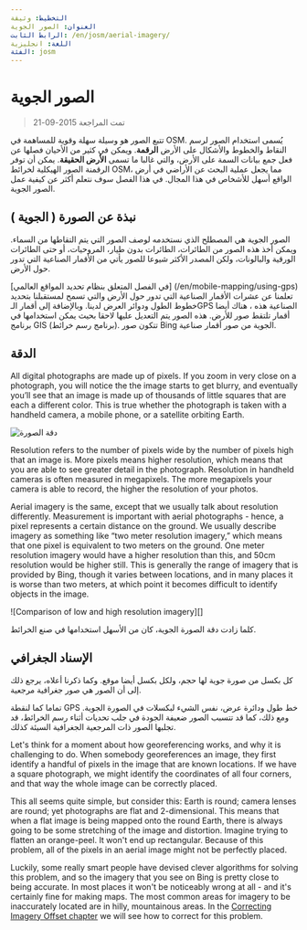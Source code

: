 ```yaml
---
التخطيط: وثيقة
العنوان: الصور الجوية
الرابط الثابت: /en/josm/aerial-imagery/
اللغة: انجليزية
الفئة: josm
---
```


الصور الجوية
================

> تمت المراجعة 2015-09-21  

تتبع الصور هو وسيلة سهلة وقوية للمساهمة في OSM. يُسمى استخدام الصور لرسم النقاط والخطوط والأشكال على الأرض **الرقمة**. ويمكن في كثير من الأحيان فصلها عن فعل جمع بيانات السمة على الأرض، والتي غالبا ما تسمى **الأرض الحقيقة**. يمكن أن توفر الرقمنة الصور الهيكلية لخرائط OSM، مما يجعل عملية البحث عن الأراضي في أرض الواقع أسهل للأشخاص في هذا المجال. في هذا الفصل سوف نتعلم أكثر عن كيفية عمل الصور الجوية.  

نبذة عن الصورة ( الجوية )
-------------

الصور الجوية هي المصطلح الذي نستخدمه لوصف الصور التي يتم التقاطها من السماء. ويمكن أخذ هذه الصور من الطائرات، الطائرات بدون طيار، المروحيات، أو حتى الطائرات الورقية والبالونات، ولكن المصدر الأكثر شيوعا للصور يأتي من الأقمار الصناعية التي تدور حول الأرض.  

[في الفصل المتعلق بنظام تحديد المواقع العالمي] (/en/mobile-mapping/using-gps) تعلمنا عن عشرات الأقمار الصناعية التي تدور حول الأرض والتي تسمح لمستقبلنا بتحديد خطوط الطول ودوائر العرض لدينا. وبالإضافة إلى أقمار الـGPS الصناعية هذه ، هناك أيضا أقمار تلتقط صور للأرض.  هذه الصور يتم التعديل عليها لاحقا بحيث يمكن استخدامها في برنامج GIS (برنامج رسم خرائط). تتكون صور Bing الجوية من صور أقمار صناعية.  

الدقة
----------

All digital photographs are made up of pixels.  If you zoom in very close on a photograph, you will notice the the image starts to get blurry, and eventually you’ll see that an image is made up of thousands of little squares that are each a different color.  This is true whether the photograph is taken with a handheld camera, a mobile phone, or a satellite orbiting Earth.  

![دقة الصورة][]

Resolution refers to the number of pixels wide by the number of pixels high that an image is.  More pixels means higher resolution, which means that you are able to see greater detail in the photograph.  Resolution in handheld cameras is often measured in megapixels.  The more megapixels your camera is able to record, the higher the resolution of your photos.  

Aerial imagery is the same, except that we usually talk about resolution differently.  Measurement is important with aerial photographs - hence, a pixel represents a certain distance on the ground.  We usually describe imagery as something like “two meter resolution imagery,” which means that one pixel is equivalent to two meters on the ground.  One meter resolution imagery would have a higher resolution than this, and 50cm resolution would be higher still.  This is generally the range of imagery that is provided by Bing, though it varies between locations, and in many places it is worse than two meters, at which point it becomes difficult to identify objects in the image.  

![Comparison of low and high resolution imagery][]

كلما زادت دقة الصورة الجوية، كان من الأسهل استخدامها في صنع الخرائط.  

الإسناد الجغرافي
---------------

كل بكسل من صورة جوية لها حجم، ولكل بكسل أيضا موقع. وكما ذكرنا أعلاه، يرجع ذلك إلى أن الصور هي صور جغرافية مرجعية.  

تماما كما لنقطة GPS خط طول ودائرة عرض، نفس الشيء لبكسلات في الصورة الجوية. ومع ذلك، كما قد تتسبب الصور ضعيفة الجودة في جلب تحديات أثناء رسم الخرائط، قد تجلبها الصور ذات المرجعية الجغرافية السيئة كذلك.  

Let's think for a moment about how georeferencing works, and why it is challenging to do. When somebody georeferences an image, they first identify a handful of pixels in the image that are known locations. If we have a square photograph, we might identify the coordinates of all four corners, and that way the whole image can be correctly placed.  

This all seems quite simple, but consider this: Earth is round; camera lenses are round; yet photographs are flat and 2-dimensional. This means that when a flat image is being mapped onto the round Earth, there is always going to be some stretching of the image and distortion. Imagine trying to flatten an orange-peel. It won't end up rectangular. Because of this problem, all of the pixels in an aerial image might not be perfectly placed.  

Luckily, some really smart people have devised clever algorithms for solving this problem, and so the imagery that you see on Bing is pretty close to being accurate. In most places it won't be noticeably wrong at all - and it's certainly fine for making maps. The most common areas for imagery to be inaccurately located are in hilly, mountainous areas. In the [Correcting Imagery Offset chapter](/en/josm/correcting-imagery-offset) we will see how to correct for this problem.  

[دقة الصورة]: /images/josm/orange-resolution.png
[مقارنة الصور ذات الدقة المنخفضة والعالية]: /images/josm/low-res-high-res.png